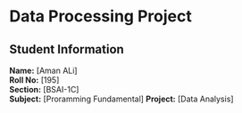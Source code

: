 # Data Processing Project

## Student Information
**Name:** [Aman ALi]  
**Roll No:** [195]  
**Section:** [BSAI-1C]  
**Subject:** [Proramming Fundamental]
**Project:** [Data Analysis]  

